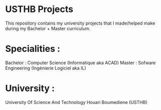 # USTHB Projects

This repository contains my university projects that I made/helped make during my Bachelor + Master curriculum.

# Specialities : 
Bachelor : Computer Science (Informatique aka ACAD)
Master : Sofware Engineering (Ingénierie Logiciel aka IL)

# University : 
University Of Science And Technology Houari Boumediene (USTHB)
